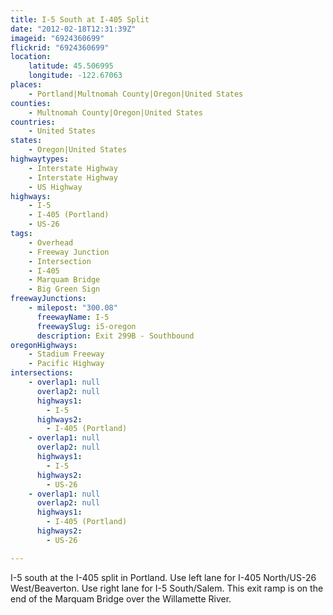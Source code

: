 ```yaml
---
title: I-5 South at I-405 Split
date: "2012-02-18T12:31:39Z"
imageid: "6924360699"
flickrid: "6924360699"
location:
    latitude: 45.506995
    longitude: -122.67063
places:
    - Portland|Multnomah County|Oregon|United States
counties:
    - Multnomah County|Oregon|United States
countries:
    - United States
states:
    - Oregon|United States
highwaytypes:
    - Interstate Highway
    - Interstate Highway
    - US Highway
highways:
    - I-5
    - I-405 (Portland)
    - US-26
tags:
    - Overhead
    - Freeway Junction
    - Intersection
    - I-405
    - Marquam Bridge
    - Big Green Sign
freewayJunctions:
    - milepost: "300.08"
      freewayName: I-5
      freewaySlug: i5-oregon
      description: Exit 299B - Southbound
oregonHighways:
    - Stadium Freeway
    - Pacific Highway
intersections:
    - overlap1: null
      overlap2: null
      highways1:
        - I-5
      highways2:
        - I-405 (Portland)
    - overlap1: null
      overlap2: null
      highways1:
        - I-5
      highways2:
        - US-26
    - overlap1: null
      overlap2: null
      highways1:
        - I-405 (Portland)
      highways2:
        - US-26

---
```

I-5 south at the I-405 split in Portland.  Use left lane for I-405 North/US-26 West/Beaverton.  Use right lane for I-5 South/Salem.  This exit ramp is on the end of the Marquam Bridge over the Willamette River.